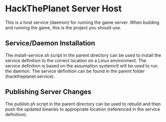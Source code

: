 # HackThePlanet Server Host
This is a host service (daemon) for running the game server. When
building and running the game, this is the project you should use.

## Service/Daemon Installation
The install-service.sh script in the parent directory can be used
to install the service definition to the correct location on a Linux 
environment. The service definition is based on the assumption systemctl 
will be used to run the daemon. The service definition can be found in 
the parent folder (hacktheplanet.service).

## Publishing Server Changes
The publish.sh script in the parent directory can be used to rebuild 
and then push the updated binaries to appropriate location
(referenced in the service definition).  